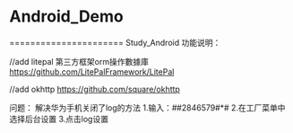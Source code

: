 # Android_Demo
======================
Study_Android
功能说明：

//add  litepal 第三方框架orm操作數據庫
https://github.com/LitePalFramework/LitePal

//add okhttp
https://github.com/square/okhttp

问题：
解决华为手机关闭了log的方法
1.输入：*#*#2846579#*#
2.在工厂菜单中选择后台设置
3.点击log设置

